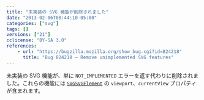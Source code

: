 ```yaml
---
title: "未実装の SVG 機能が削除されました"
date: "2013-02-06T08:44:10-05:00"
categories: ["svg"]
tags: []
versions: ["21"]
cclicense: "BY-SA 3.0"
references:
    - url: "https://bugzilla.mozilla.org/show_bug.cgi?id=824218"
      title: "Bug 824218 – Remove unimplemented SVG features"
---
```

未実装の SVG 機能が、単に `NOT_IMPLEMENTED` エラーを返す代わりに削除されました。これらの機能には [`SVGSVGElement`](https://developer.mozilla.org/ja/docs/Web/API/SVGSVGElement) の `viewport`、`currentView` プロパティが含まれます。
